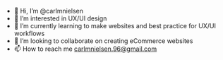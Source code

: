 - 👋 Hi, I’m @carlmnielsen
- 👀 I’m interested in UX/UI design
- 🌱 I’m currently learning to make websites and best practice for UX/UI workflows
- 💞️ I’m looking to collaborate on creating eCommerce websites
- 📫 How to reach me carlmnielsen.96@gmail.com

<!---
carlmnielsen/carlmnielsen is a ✨ special ✨ repository because its `README.md` (this file) appears on your GitHub profile.
You can click the Preview link to take a look at your changes.
--->
